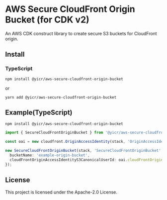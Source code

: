 # AWS Secure CloudFront Origin Bucket (for CDK v2)

An AWS CDK construct library to create secure S3 buckets for CloudFront origin. 

## Install

### TypeScript

```shell
npm install @yicr/aws-secure-cloudfront-origin-bucket
```
or
```shell
yarn add @yicr/aws-secure-cloudfront-origin-bucket
```

## Example(TypeScript)

```shell
npm install @yicr/aws-secure-cloudfront-origin-bucket
```

```typescript
import { SecureCloudFrontOriginBucket } from '@yicr/aws-secure-cloudfront-origin-bucket';

const oai = new cloudfront.OriginAccessIdentity(stack, 'OriginAccessIdentity');

new SecureCloudFrontOriginBucket(stack, 'SecureCloudFrontOriginBucket', {
  bucketName: 'example-origin-bucket',
  cloudFrontOriginAccessIdentityS3CanonicalUserId: oai.cloudFrontOriginAccessIdentityS3CanonicalUserId,
});

```

## License

This project is licensed under the Apache-2.0 License.